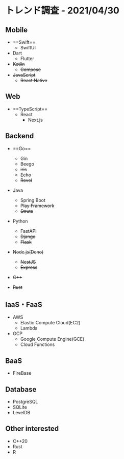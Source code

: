 # トレンド調査 - 2021/04/30

## Mobile

- ==Swift==
  - SwiftUI
- Dart
  - Flutter
- ~~Kotlin~~
  - ~~Compose~~
- ~~JavaScript~~
  - ~~React Native~~

## Web

- ==TypeScript==
  - React
    - Next.js

## Backend

- ==Go==
  - Gin
  - Beego
  - ~~iris~~
  - ~~Echo~~
  - ~~Revel~~
- Java
  - Spring Boot
  - ~~Play Framework~~
  - ~~Struts~~
- Python
  - FastAPI
  - ~~Django~~
  - ~~Flask~~

- ~~Node.js(Deno)~~
  - ~~NestJS~~
  - ~~Express~~
- ~~C++~~
- ~~Rust~~

## IaaS・FaaS

- AWS
  - Elastic Compute Cloud(EC2)
  - Lambda
- GCP
  - Google Compute Engine(GCE)
  - Cloud Functions

## BaaS

- FireBase

## Database

- PostgreSQL
- SQLite
- LevelDB

## Other interested

- C++20
- Rust
- R
